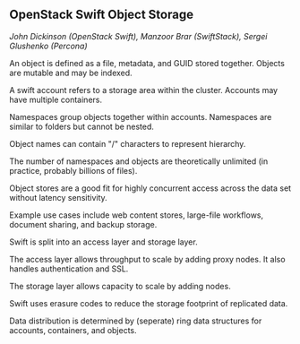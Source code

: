 ## OpenStack Swift Object Storage
_John Dickinson (OpenStack Swift), Manzoor Brar (SwiftStack), Sergei Glushenko (Percona)_

An object is defined as a file, metadata, and GUID stored together. Objects are mutable and may be indexed.

A swift account refers to a storage area within the cluster. Accounts may have multiple containers.

Namespaces group objects together within accounts. Namespaces are similar to folders but cannot be nested.

Object names can contain "/" characters to represent hierarchy.

The number of namespaces and objects are theoretically unlimited (in practice, probably billions of files).

Object stores are a good fit for highly concurrent access across the data set without latency sensitivity.

Example use cases include web content stores, large-file workflows, document sharing, and backup storage.

Swift is split into an access layer and storage layer.

The access layer allows throughput to scale by adding proxy nodes. It also handles authentication and SSL.

The storage layer allows capacity to scale by adding nodes.

Swift uses erasure codes to reduce the storage footprint of replicated data.

Data distribution is determined by (seperate) ring data structures for accounts, containers, and objects.
